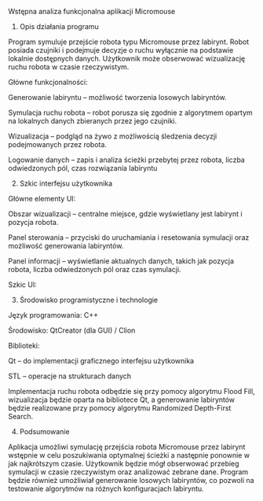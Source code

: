 Wstępna analiza funkcjonalna aplikacji Micromouse

1. Opis działania programu

Program symuluje przejście robota typu Micromouse przez labirynt. Robot posiada czujniki i podejmuje decyzje o ruchu wyłącznie na podstawie lokalnie dostępnych danych. Użytkownik może obserwować wizualizację ruchu robota w czasie rzeczywistym.

Główne funkcjonalności:

Generowanie labiryntu – możliwość tworzenia losowych labiryntów.

Symulacja ruchu robota – robot porusza się zgodnie z algorytmem opartym na lokalnych danych zbieranych przez jego czujniki.

Wizualizacja – podgląd na żywo z możliwością śledzenia decyzji podejmowanych przez robota.

Logowanie danych – zapis i analiza ścieżki przebytej przez robota, liczba odwiedzonych pól, czas rozwiązania labiryntu

2. Szkic interfejsu użytkownika

Główne elementy UI:

Obszar wizualizacji – centralne miejsce, gdzie wyświetlany jest labirynt i pozycja robota.

Panel sterowania – przyciski do uruchamiania i resetowania symulacji oraz możliwość generowania labiryntów.

Panel informacji – wyświetlanie aktualnych danych, takich jak pozycja robota, liczba odwiedzonych pól oraz czas symulacji.

Szkic UI:

3. Środowisko programistyczne i technologie

Język programowania: C++

Środowisko: QtCreator (dla GUI) / Clion

Biblioteki:

Qt – do implementacji graficznego interfejsu użytkownika

STL – operacje na strukturach danych

Implementacja ruchu robota odbędzie się przy pomocy algorytmu Flood Fill, wizualizacja będzie oparta na bibliotece Qt, a generowanie labiryntów będzie realizowane przy pomocy algorytmu Randomized Depth-First Search.

4. Podsumowanie

Aplikacja umożliwi symulację przejścia robota Micromouse przez labirynt wstępnie w celu poszukiwania optymalnej ścieżki a następnie ponownie w jak najkrótszym czasie. Użytkownik będzie mógł obserwować przebieg symulacji w czasie rzeczywistym oraz analizować zebrane dane. Program będzie również umożliwiał generowanie losowych labiryntów, co pozwoli na testowanie algorytmów na różnych konfiguracjach labiryntu.

